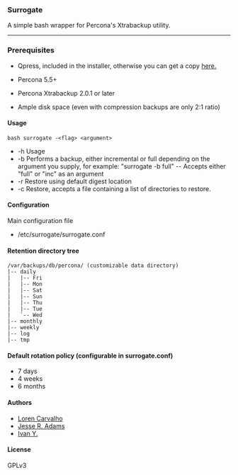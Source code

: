 ### Surrogate

A simple bash wrapper for Percona's Xtrabackup utility.

----

### Prerequisites

- Qpress, included in the installer, otherwise you can get a copy [here.](http://www.quicklz.com/qpress-11-linux-x64.tar)

- Percona 5.5+
- Percona Xtrabackup 2.0.1 or later
- Ample disk space (even with compression backups are only 2:1 ratio)

#### Usage

`bash surrogate -<flag> <argument>`

- -h	Usage
- -b	Performs a backup, either incremental or full depending on the argument you supply, for example: "surrogate -b full"
--	Accepts either "full" or "inc" as an argument
- -r  Restore using default digest location
- -c  Restore, accepts a file containing a list of directories to restore.


#### Configuration

Main configuration file
- /etc/surrogate/surrogate.conf

#### Retention directory tree 

    /var/backups/db/percona/ (customizable data directory)
    |-- daily
    |   |-- Fri
    |   |-- Mon
    |   |-- Sat
    |   |-- Sun
    |   |-- Thu
    |   |-- Tue
    |   `-- Wed
    |-- monthly
    |-- weekly
    |-- log
    |-- tmp

#### Default rotation policy (configurable in surrogate.conf)

- 7 days
- 4 weeks
- 6 months

#### Authors

- [Loren Carvalho](https://github.com/sixninetynine)
- [Jesse R. Adams](https://github.com/jesseadams)
- [Ivan Y.](https://github.com/yagodin-pro)

#### License

GPLv3
